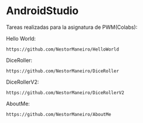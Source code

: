 # AndroidStudio
Tareas realizadas para la asignatura de PWM(Colabs):

   Hello World: 
   
    https://github.com/NestorManeiro/HelloWorld

   DiceRoller: 
   
    https://github.com/NestorManeiro/DiceRoller

   DiceRollerV2:
   
    https://github.com/NestorManeiro/DiceRollerV2

   AboutMe: 
   
    https://github.com/NestorManeiro/AboutMe
